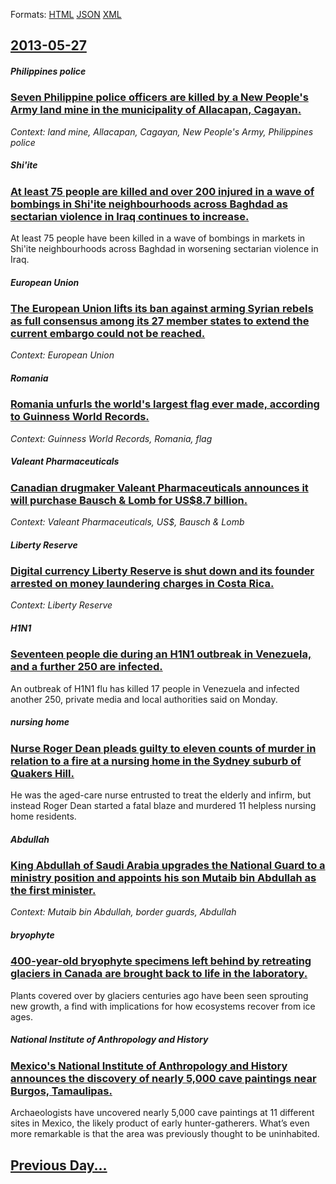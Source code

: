 
Formats: [HTML](2013/05/27/index.html)  [JSON](2013/05/27/index.json)  [XML](2013/05/27/index.xml)  

## [2013-05-27](/news/2013/05/27/index.md)

##### Philippines police
### [Seven Philippine police officers are killed by a New People's Army land mine in the municipality of Allacapan, Cagayan. ](/news/2013/05/27/seven-philippine-police-officers-are-killed-by-a-new-people-s-army-land-mine-in-the-municipality-of-allacapan-cagayan.md)
_Context: land mine, Allacapan, Cagayan, New People's Army, Philippines police_

##### Shi'ite
### [At least 75 people are killed and over 200 injured in a wave of bombings in Shi'ite neighbourhoods across Baghdad as sectarian violence in Iraq continues to increase. ](/news/2013/05/27/at-least-75-people-are-killed-and-over-200-injured-in-a-wave-of-bombings-in-shi-ite-neighbourhoods-across-baghdad-as-sectarian-violence-in-i.md)
At least 75 people have been killed in a wave of bombings in markets in Shi&#39;ite neighbourhoods across Baghdad in worsening sectarian violence in Iraq.

##### European Union
### [The European Union lifts its ban against arming Syrian rebels as full consensus among its 27 member states to extend the current embargo could not be reached. ](/news/2013/05/27/the-european-union-lifts-its-ban-against-arming-syrian-rebels-as-full-consensus-among-its-27-member-states-to-extend-the-current-embargo-cou.md)
_Context: European Union_

##### Romania
### [Romania unfurls the world's largest flag ever made, according to Guinness World Records. ](/news/2013/05/27/romania-unfurls-the-world-s-largest-flag-ever-made-according-to-guinness-world-records.md)
_Context: Guinness World Records, Romania, flag_

##### Valeant Pharmaceuticals
### [Canadian drugmaker Valeant Pharmaceuticals announces it will purchase Bausch & Lomb for US$8.7 billion. ](/news/2013/05/27/canadian-drugmaker-valeant-pharmaceuticals-announces-it-will-purchase-bausch-lomb-for-us-8-7-billion.md)
_Context: Valeant Pharmaceuticals, US$, Bausch & Lomb_

##### Liberty Reserve
### [Digital currency Liberty Reserve is shut down and its founder arrested on money laundering charges in Costa Rica. ](/news/2013/05/27/digital-currency-liberty-reserve-is-shut-down-and-its-founder-arrested-on-money-laundering-charges-in-costa-rica.md)
_Context: Liberty Reserve_

##### H1N1
### [Seventeen people die during an H1N1 outbreak in Venezuela, and a further 250 are infected. ](/news/2013/05/27/seventeen-people-die-during-an-h1n1-outbreak-in-venezuela-and-a-further-250-are-infected.md)
An outbreak of H1N1 flu has killed 17 people in Venezuela and infected another 250, private media and local authorities said on Monday.

##### nursing home
### [Nurse Roger Dean pleads guilty to eleven counts of murder in relation to a fire at a nursing home in the Sydney suburb of Quakers Hill. ](/news/2013/05/27/nurse-roger-dean-pleads-guilty-to-eleven-counts-of-murder-in-relation-to-a-fire-at-a-nursing-home-in-the-sydney-suburb-of-quakers-hill.md)
He was the aged-care nurse entrusted to treat the elderly and infirm, but instead Roger Dean started a fatal blaze and murdered 11 helpless nursing home residents.

##### Abdullah
### [King Abdullah of Saudi Arabia upgrades the National Guard to a ministry position and appoints his son Mutaib bin Abdullah as the first minister. ](/news/2013/05/27/king-abdullah-of-saudi-arabia-upgrades-the-national-guard-to-a-ministry-position-and-appoints-his-son-mutaib-bin-abdullah-as-the-first-minis.md)
_Context: Mutaib bin Abdullah, border guards, Abdullah_

##### bryophyte
### [400-year-old bryophyte specimens left behind by retreating glaciers in Canada are brought back to life in the laboratory. ](/news/2013/05/27/400-year-old-bryophyte-specimens-left-behind-by-retreating-glaciers-in-canada-are-brought-back-to-life-in-the-laboratory.md)
Plants covered over by glaciers centuries ago have been seen sprouting new growth, a find with implications for how ecosystems recover from ice ages.

##### National Institute of Anthropology and History
### [Mexico's National Institute of Anthropology and History announces the discovery of nearly 5,000 cave paintings near Burgos, Tamaulipas. ](/news/2013/05/27/mexico-s-national-institute-of-anthropology-and-history-announces-the-discovery-of-nearly-5-000-cave-paintings-near-burgos-tamaulipas.md)
Archaeologists have uncovered nearly 5,000 cave paintings at 11 different sites in Mexico, the likely product of early hunter-gatherers. What’s even more remarkable is that the area was previously thought to be uninhabited.

## [Previous Day...](/news/2013/05/26/index.md)

